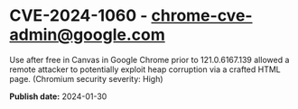 # CVE-2024-1060 - chrome-cve-admin@google.com

Use after free in Canvas in Google Chrome prior to 121.0.6167.139 allowed a remote attacker to potentially exploit heap corruption via a crafted HTML page. (Chromium security severity: High)

**Publish date:** 2024-01-30
